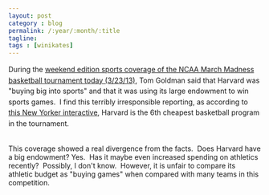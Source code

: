 ```yaml
---
layout: post
category : blog
permalink: /:year/:month/:title
tagline: 
tags : [winikates]
---
```

<p><span style="line-height: 1.538em;">During the <a href="http://www.npr.org/2013/03/23/175119418/sheer-madness-with-ncaa-upsets">weekend edition sports coverage of the NCAA March Madness basketball tournament today (3/23/13)</a>, Tom Goldman said that Harvard was &quot;buying big into sports&quot; and that it was using its large endowment to win sports games. &nbsp;I find this terribly irresponsible reporting, as according to </span><a href="http://www.newyorker.com/sandbox/business/ncaa.html" style="line-height: 1.538em;">this New Yorker interactive</a><span style="line-height: 1.538em;">, Harvard is the 6th cheapest basketball program in the tournament.&nbsp;</span></p><div>&nbsp;</div><div>This coverage showed a real divergence from the facts. &nbsp;Does Harvard have a big endowment? Yes. &nbsp;Has it maybe even increased spending on athletics recently? &nbsp;Possibly, I don&#39;t know. &nbsp;However, it is unfair to compare its athletic budget as &quot;buying games&quot; when compared with many teams in this competition.</div><div>&nbsp;</div>
